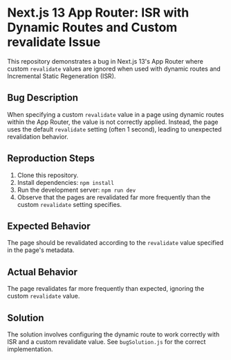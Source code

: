 # Next.js 13 App Router: ISR with Dynamic Routes and Custom revalidate Issue

This repository demonstrates a bug in Next.js 13's App Router where custom `revalidate` values are ignored when used with dynamic routes and Incremental Static Regeneration (ISR).

## Bug Description

When specifying a custom `revalidate` value in a page using dynamic routes within the App Router, the value is not correctly applied. Instead, the page uses the default `revalidate` setting (often 1 second), leading to unexpected revalidation behavior.

## Reproduction Steps

1. Clone this repository.
2. Install dependencies: `npm install`
3. Run the development server: `npm run dev`
4. Observe that the pages are revalidated far more frequently than the custom `revalidate` setting specifies.

## Expected Behavior

The page should be revalidated according to the `revalidate` value specified in the page's metadata.

## Actual Behavior

The page revalidates far more frequently than expected, ignoring the custom `revalidate` value.

## Solution

The solution involves configuring the dynamic route to work correctly with ISR and a custom revalidate value. See `bugSolution.js` for the correct implementation.